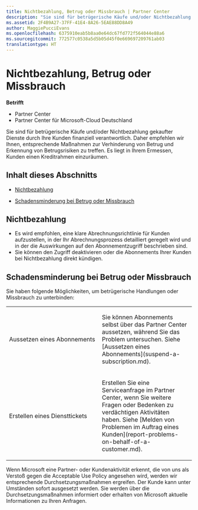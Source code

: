 ```yaml
---
title: Nichtbezahlung, Betrug oder Missbrauch | Partner Center
description: "Sie sind für betrügerische Käufe und/oder Nichtbezahlung gekaufter Dienste durch Ihre Kunden finanziell verantwortlich. Daher empfehlen wir Ihnen, entsprechende Maßnahmen zur Verhinderung von Betrug und Erkennung von Betrugsrisiken zu treffen."
ms.assetid: 2F4B9A27-37FF-41E4-8A26-5EAE88DD8A49
author: MaggiePucciEvans
ms.openlocfilehash: 6375910eab5b8aa0e64dc67fd772f564044e88a6
ms.sourcegitcommit: 772577c0538a5d5b05d45f0e669697209761ab03
translationtype: HT
---
```

# <a name="non-payment-fraud-or-misuse"></a>Nichtbezahlung, Betrug oder Missbrauch

**Betrifft**

-  Partner Center
-  Partner Center für Microsoft-Cloud Deutschland

Sie sind für betrügerische Käufe und/oder Nichtbezahlung gekaufter Dienste durch Ihre Kunden finanziell verantwortlich. Daher empfehlen wir Ihnen, entsprechende Maßnahmen zur Verhinderung von Betrug und Erkennung von Betrugsrisiken zu treffen. Es liegt in Ihrem Ermessen, Kunden einen Kreditrahmen einzuräumen.

## <a name="in-this-section"></a>Inhalt dieses Abschnitts


-   [Nichtbezahlung](#nonpayment)

-   [Schadensminderung bei Betrug oder Missbrauch](#fraudmisusemitigation)

## <a href="" id="nonpayment"></a>Nichtbezahlung


-   Es wird empfohlen, eine klare Abrechnungsrichtlinie für Kunden aufzustellen, in der Ihr Abrechnungsprozess detailliert geregelt wird und in der die Auswirkungen auf den Abonnementzugriff beschrieben sind.
-   Sie können den Zugriff deaktivieren oder die Abonnements Ihrer Kunden bei Nichtbezahlung direkt kündigen.

## <a href="" id="fraudmisusemitigation"></a>Schadensminderung bei Betrug oder Missbrauch


Sie haben folgende Möglichkeiten, um betrügerische Handlungen oder Missbrauch zu unterbinden:

<table>
<colgroup>
<col width="50%" />
<col width="50%" />
</colgroup>
<tbody>
<tr class="odd">
<td>Aussetzen eines Abonnements</td>
<td><p>Sie können Abonnements selbst über das Partner Center aussetzen, während Sie das Problem untersuchen. Siehe [Aussetzen eines Abonnements](suspend-a-subscription.md).</p></td>
</tr>
<tr class="even">
<td>Erstellen eines Diensttickets</td>
<td><p>Erstellen Sie eine Serviceanfrage im Partner Center, wenn Sie weitere Fragen oder Bedenken zu verdächtigen Aktivitäten haben. Siehe [Melden von Problemen im Auftrag eines Kunden](report-problems-on-behalf-of-a-customer.md).</p></td>
</tr>
</tbody>
</table>

 

Wenn Microsoft eine Partner- oder Kundenaktivität erkennt, die von uns als Verstoß gegen die Acceptable Use Policy angesehen wird, werden wir entsprechende Durchsetzungsmaßnahmen ergreifen. Der Kunde kann unter Umständen sofort ausgesetzt werden. Sie werden über die Durchsetzungsmaßnahmen informiert oder erhalten von Microsoft aktuelle Informationen zu Ihren Anfragen.

 

 



